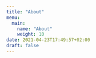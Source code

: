 ```yaml
---
title: "About"
menu:
  main:
    name: "About"
    weight: 10
date: 2021-04-23T17:49:57+02:00
draft: false
---
```


